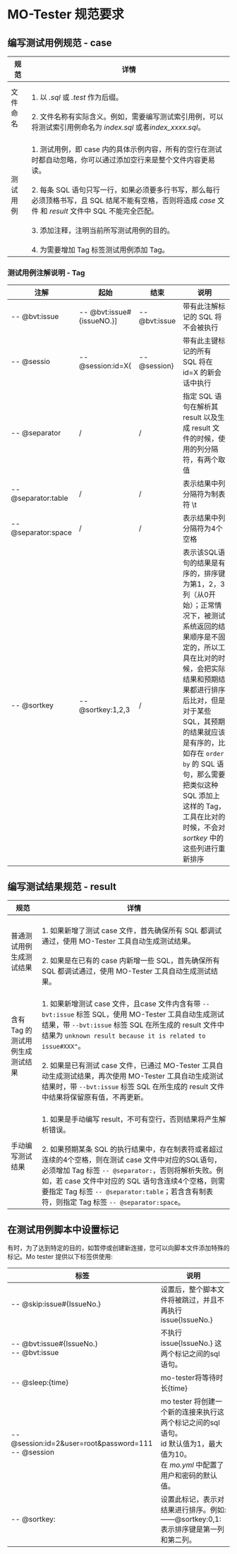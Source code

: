 # MO-Tester 规范要求

## 编写测试用例规范 - case

|规范|详情|
|---|---|
|文件命名|<br>1. 以 *.sql* 或 *.test* 作为后缀。</br><br>2. 文件名称有实际含义。例如，需要编写测试索引用例，可以将测试索引用例命名为 *index.sql* 或者*index_xxxx.sql*。</br>|
|测试用例|<br>1. 测试用例，即 case 内的具体示例内容，所有的空行在测试时都自动忽略，你可以通过添加空行来是整个文件内容更易读。</br><br>2. 每条 SQL 语句只写一行，如果必须要多行书写，那么每行必须顶格书写，且 SQL 结尾不能有空格，否则将造成 *case* 文件 和 *result* 文件中 SQL 不能完全匹配。</br><br>3. 添加注释，注明当前所写测试用例的目的。</br><br>4. 为需要增加 Tag 标签测试用例添加 Tag。</br>|

### 测试用例注解说明 - Tag

|注解|起始|结束|说明|
|---|---|---|---|
|-- @bvt:issue|-- @bvt:issue#{issueNO.}]|-- @bvt:issue|带有此注解标记的 SQL 将不会被执行|
|-- @sessio|-- @session:id=X{|-- @session}|带有此主键标记的所有 SQL 将在 id=X 的新会话中执行|
|-- @separator|/|/| 指定 SQL 语句在解析其 result 以及生成 result 文件的时候，使用的列分隔符，有两个取值|
|-- @separator:table|/|/|表示结果中列分隔符为制表符 \t|
|-- @separator:space|/|/|表示结果中列分隔符为4个空格|
|-- @sortkey|-- @sortkey:1,2,3|/|表示该SQL语句的结果是有序的，排序键为第1，2，3列（从0开始）；正常情况下，被测试系统返回的结果顺序是不固定的，所以工具在比对的时候，会把实际结果和预期结果都进行排序后比对，但是对于某些 SQL，其预期的结果就应该是有序的，比如存在 `order by` 的 SQL 语句，那么需要把类似这种 SQL 添加上这样的 Tag，工具在比对的时候，不会对 *sortkey* 中的这些列进行重新排序|

## 编写测试结果规范 - result

|规范|详情|
|---|---|
|普通测试用例生成测试结果|<br>1. 如果新增了测试 case 文件，首先确保所有 SQL 都调试通过，使用 MO-Tester 工具自动生成测试结果。</br><br>2. 如果是在已有的 case 内新增一些 SQL，首先确保所有 SQL 都调试通过，使用 MO-Tester 工具自动生成测试结果。</br>|
|含有Tag 的测试用例生成测试结果|<br>1. 如果新增测试 case 文件，且case 文件内含有带 `--bvt:issue` 标签 SQL，使用 MO-Tester 工具自动生成测试结果，带 `--bvt:issue` 标签 SQL 在所生成的 result 文件中结果为 `unknown result because it is related to issue#XXX"`。</br><br>2. 如果是已有测试 case 文件，已通过 MO-Tester 工具自动生成测试结果，再次使用 MO-Tester 工具自动生成测试结果时，带 `--bvt:issue` 标签 SQL 在所生成的 result 文件中结果将保留原有值，不再更新。</br>|
|手动编写测试结果|<br>1. 如果是手动编写 result，不可有空行，否则结果将产生解析错误。</br><br>2. 如果预期某条 SQL 的执行结果中，存在制表符或者超过连续的4个空格，则在测试 case 文件中对应的SQL语句，必须增加 Tag 标签 `-- @separator:`，否则将解析失败。例如，若 case 文件中对应的 SQL 语句含连续4个空格，则需要指定 Tag 标签 `-- @separator:table`；若含含有制表符，则指定 Tag 标签 `-- @separator:space`。</br>|

## 在测试用例脚本中设置标记

有时，为了达到特定的目的，如暂停或创建新连接，您可以向脚本文件添加特殊的标记。Mo tester 提供以下标签供使用:

| 标签                                                    | 说明                                                                                                                                                                                            |
|---------------------------------------------------------|--------------------------------------------------------------------------------------------------------------------------------------------------------------------------------------------------------|
| -- @skip:issue#{IssueNo.}                               | 设置后，整个脚本文件将被跳过，并且不再执行issue{IssueNo.}                                                                                                       |
| -- @bvt:issue#{IssueNo.}<br/>-- @bvt:issue              | 不执行 issue{IssueNo.} 这两个标记之间的sql语句。                                                                                                                 |
| -- @sleep:{time}                                        | mo-tester将等待时长{time}                                                                                                                                                            |
| -- @session:id=2&user=root&password=111<br/> -- @session| mo tester 将创建一个新的连接来执行这两个标记之间的sql语句。<br /> id 默认值为1，最大值为10。<br />在 *mo.yml* 中配置了用户和密码的默认值。 |
| -- @sortkey:                                            | 设置此标记，表示对结果进行排序。例如:<br/>——@sortkey:0,1:表示排序键是第一列和第二列。                                                |
